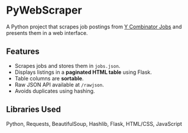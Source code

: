 # PyWebScraper

A Python project that scrapes job postings from [Y Combinator Jobs](https://www.ycombinator.com/jobs) and presents them in a web interface.

## Features

- Scrapes jobs and stores them in `jobs.json`.
- Displays listings in a **paginated HTML table** using Flask.
- Table columns are **sortable**.
- Raw JSON API available at `/rawjson`.
- Avoids duplicates using hashing.

## Libraries Used

Python, Requests, BeautifulSoup, Hashlib, Flask, HTML/CSS, JavaScript
